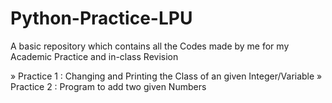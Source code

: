 # Python-Practice-LPU
A basic repository which contains all the Codes made by me for my Academic Practice and in-class Revision

» Practice 1 : Changing and Printing the Class of an given Integer/Variable
» Practice 2 : Program to add two given Numbers
